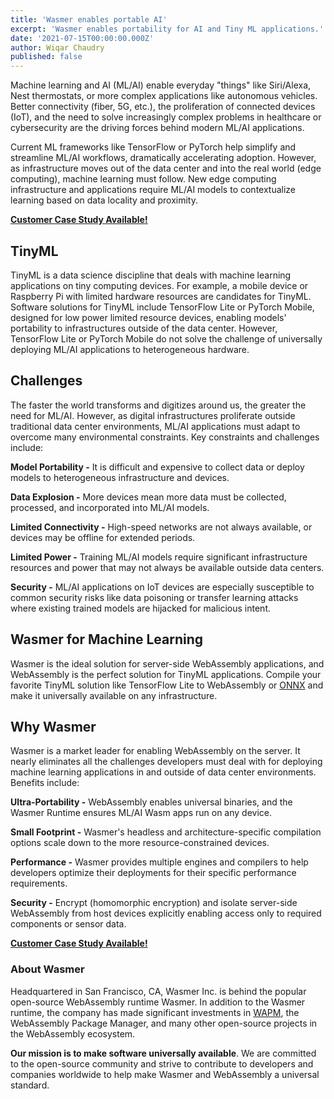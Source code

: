 ```yaml
---
title: 'Wasmer enables portable AI'
excerpt: 'Wasmer enables portability for AI and Tiny ML applications.'
date: '2021-07-15T00:00:00.000Z'
author: Wiqar Chaudry
published: false
---
```



Machine learning and AI (ML/AI) enable everyday "things" like Siri/Alexa, Nest thermostats, or more complex applications like autonomous vehicles. Better connectivity (fiber, 5G, etc.), the proliferation of connected devices (IoT), and the need to solve increasingly complex problems in healthcare or cybersecurity are the driving forces behind modern ML/AI applications.

Current ML frameworks like TensorFlow or PyTorch help simplify and streamline ML/AI workflows, dramatically accelerating adoption. However, as infrastructure moves out of the data center and into the real world (edge computing), machine learning must follow. New edge computing infrastructure and applications require ML/AI models to contextualize learning based on data locality and proximity.

**[Customer Case Study Available!](https://wasmer.io/case-studies/hotg)**

## TinyML

TinyML is a data science discipline that deals with machine learning applications on tiny computing devices. For example, a mobile device or Raspberry Pi with limited hardware resources are candidates for TinyML. Software solutions for TinyML include TensorFlow Lite or PyTorch Mobile, designed for low power limited resource devices, enabling models' portability to infrastructures outside of the data center. However, TensorFlow Lite or PyTorch Mobile do not solve the challenge of universally deploying ML/AI applications to heterogeneous hardware.

## Challenges

The faster the world transforms and digitizes around us, the greater the need for ML/AI. However, as digital infrastructures proliferate outside traditional data center environments, ML/AI applications must adapt to overcome many environmental constraints. Key constraints and challenges include:

**Model Portability -** It is difficult and expensive to collect data or deploy models to heterogeneous infrastructure and devices.

**Data Explosion -** More devices mean more data must be collected, processed, and incorporated into ML/AI models.

**Limited Connectivity -** High-speed networks are not always available, or devices may be offline for extended periods.

**Limited Power -** Training ML/AI models require significant infrastructure resources and power that may not always be available outside data centers.

**Security -** ML/AI applications on IoT devices are especially susceptible to common security risks like data poisoning or transfer learning attacks where existing trained models are hijacked for malicious intent.

## Wasmer for Machine Learning

Wasmer is the ideal solution for server-side WebAssembly applications, and WebAssembly is the perfect solution for TinyML applications. Compile your favorite TinyML solution like TensorFlow Lite to WebAssembly or [ONNX](https://onnx.ai/) and make it universally available on any infrastructure.

## Why Wasmer

Wasmer is a market leader for enabling WebAssembly on the server. It nearly eliminates all the challenges developers must deal with for deploying machine learning applications in and outside of data center environments. Benefits include:

**Ultra-Portability -** WebAssembly enables universal binaries, and the Wasmer Runtime ensures ML/AI Wasm apps run on any device.

**Small Footprint -** Wasmer's headless and architecture-specific compilation options scale down to the more resource-constrained devices.

**Performance -** Wasmer provides multiple engines and compilers to help developers optimize their deployments for their specific performance requirements.

**Security -** Encrypt (homomorphic encryption) and isolate server-side WebAssembly from host devices explicitly enabling access only to required components or sensor data.

**[Customer Case Study Available!](https://wasmer.io/case-studies/hotg)**

### **About Wasmer**

Headquartered in San Francisco, CA, Wasmer Inc. is behind the popular open-source WebAssembly runtime Wasmer. In addition to the Wasmer runtime, the company has made significant investments in [WAPM](https://wapm.io/), the WebAssembly Package Manager, and many other open-source projects in the WebAssembly ecosystem.

**Our mission is to make software universally available**. We are committed to the open-source community and strive to contribute to developers and companies worldwide to help make Wasmer and WebAssembly a universal standard.